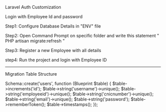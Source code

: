 Laravel Auth Customization 

Login with Employee Id and password 

Step1: Configure Database Details in "ENV" file 

Step2: Open Command Prompt on specific folder and write this statement " PHP artisan migrate:refresh "

Step3: Register a new Employee with all details

step4: Run the project and login with Employee ID

--------------------------------------------------------------------------------------------------------------------------

Migration Table Structure

Schema::create('users', function (Blueprint $table) {
            $table->increments('id');
            $table->string('username')->unique();
            $table->string('employeeid')->unique();
            $table->string('cnicnumber')->unique();
            $table->string('email')->unique();
            $table->string('password');
            $table->rememberToken();
            $table->timestamps();
        });
